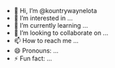 - 👋 Hi, I’m @kountrywaynelota
- 👀 I’m interested in ...
- 🌱 I’m currently learning ...
- 💞️ I’m looking to collaborate on ...
- 📫 How to reach me ...
- 😄 Pronouns: ...
- ⚡ Fun fact: ...

<!---
kountrywaynelota/kountrywaynelota is a ✨ special ✨ repository because its `README.md` (this file) appears on your GitHub profile.
You can click the Preview link to take a look at your changes.
--->

